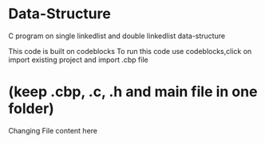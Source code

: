 # Data-Structure
C program on single linkedlist and double linkedlist data-structure 

This code is built on codeblocks 
To run this code use codeblocks,click on import existing project and import .cbp file 
# (keep .cbp, .c, .h and main file in one folder)


Changing File content here